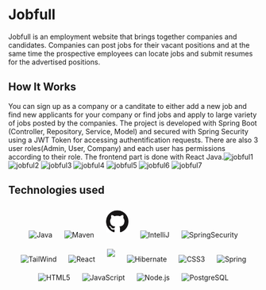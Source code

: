 # Jobfull
Jobfull is an employment website that brings together  companies and candidates.
Companies can post jobs for their vacant positions and at the same time the prospective employees
can locate jobs and submit resumes for the advertised positions.

## How It Works
You can sign up as a company or a canditate to either add a new job and find new applicants for your company
or find jobs and apply to large variety of jobs posted by the companies. 
The project is developed with Spring Boot (Controller, Repository, Service, Model) and secured with Spring Security
using a JWT Token for accessing authentification requests. There are also 3 user roles(Admin, User, Company) and each user has permissions according to their role.
The frontend part is done with React Java.![jobful1](https://user-images.githubusercontent.com/53907172/121506196-2da22d00-c9ec-11eb-898f-a72df3cee6f4.png)
![jobful2](https://user-images.githubusercontent.com/53907172/121506214-30048700-c9ec-11eb-8a46-d11908125cbb.png)
![jobful3](https://user-images.githubusercontent.com/53907172/121506217-3266e100-c9ec-11eb-9442-445f883a393e.png)
![jobful4](https://user-images.githubusercontent.com/53907172/121506231-3561d180-c9ec-11eb-8cc7-20ea82a50822.png)
![jobful5](https://user-images.githubusercontent.com/53907172/121506239-372b9500-c9ec-11eb-918e-1ce87a574676.png)
![jobful6](https://user-images.githubusercontent.com/53907172/121506246-38f55880-c9ec-11eb-9ef4-2d0eea920636.png)
![jobful7](https://user-images.githubusercontent.com/53907172/121506264-3bf04900-c9ec-11eb-8bea-6a927bb419f5.png)

## Technologies used

<div align="center">  

<img style="margin: 10px" src="https://img.icons8.com/color/48/000000/java-coffee-cup-logo.png" alt="Java" height="45"/>

<img style="margin: 10px" src="https://i0.wp.com/www.vexevsolutions.com/wp-content/uploads/2018/10/maven-logo-black-on-white.png?ssl=1" alt="Maven" height="45"/>

<img style="margin: 10px" src="https://raw.githubusercontent.com/github/explore/78df643247d429f6cc873026c0622819ad797942/topics/github/github.png" alt="Java" height="45"/>

<img style="margin: 10px" src="https://upload.wikimedia.org/wikipedia/commons/thumb/9/9c/IntelliJ_IDEA_Icon.svg/1200px-IntelliJ_IDEA_Icon.svg.png" alt="IntelliJ" height="45"/>

<img style="margin: 10px" src="https://howtodoinjava.com/wp-content/uploads/2016/07/Spring-Security-logo.png" alt="SpringSecurity" height="45"/>

<img style="margin: 10px" src="https://miro.medium.com/max/800/1*mUISLg4ghf6QYT_f1-cnlg.png" alt="TailWind" height="45"/>

<img style="margin: 10px" src="https://upload.wikimedia.org/wikipedia/commons/thumb/a/a7/React-icon.svg/1280px-React-icon.svg.png" alt="React" height="45"/>

<img style="margin: 10px" src="https://images.prismic.io/launchdarkly/ZWQ2YzRhNTItYzg4Ny00NjA0LWI0NzItZWI5Mzg5ZDc3NDIy_visualstudio_code-card.png?auto=compress%2Cformat&rect=0%2C0%2C480%2C240&w=2000&h=1000" height="45"/>

<img style="margin: 10px" src="https://3.bp.blogspot.com/-9S6PlDjJx2g/V6W-29_hjkI/AAAAAAAAAF4/L-LkN7VDAEseVNdmzp8prn9FM-LS_TaQwCPcB/s1600/hibernate.png" alt="Hibernate" height="45"/>
<img style="margin: 10px" src="https://img.icons8.com/color/48/000000/css3.png" alt="CSS3" height="45" />  
<img style="margin: 10px" src="https://du0ulnyus7r80.cloudfront.net/wp-content/uploads/2020/02/spring-boot-logo-png-4-transparent.png" alt="Spring" height="45" />  
<img style="margin: 10px" src="https://img.icons8.com/nolan/64/html-5.png" alt="HTML5" height="45" />  
<img style="margin: 10px" src="https://img.icons8.com/color/48/000000/javascript.png" alt="JavaScript" height="45" />  
<img style="margin: 10px" src="https://img.icons8.com/color/48/000000/nodejs.png" alt="Node.js" height="45" />  
<img style="margin: 10px" src="https://img.icons8.com/color/48/000000/postgreesql.png" alt="PostgreSQL" height="45" />  

 
</div>  
